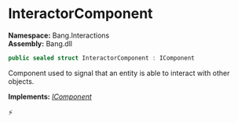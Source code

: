 # InteractorComponent

**Namespace:** Bang.Interactions \
**Assembly:** Bang.dll

```csharp
public sealed struct InteractorComponent : IComponent
```

Component used to signal that an entity is able to interact with other objects.

**Implements:** _[IComponent](../..//Bang/Components/IComponent.html)_



⚡